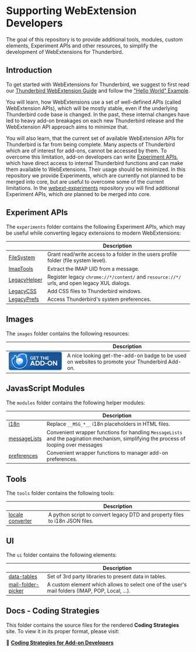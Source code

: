 # Supporting WebExtension Developers

The goal of this repository is to provide additional tools, modules, custom elements, Experiment APIs and other resources, to simplify the development of WebExtensions for Thunderbird.

## Introduction

To get started with WebExtensions for Thunderbird, we suggest to first read our [Thunderbird WebExtension Guide](https://developer.thunderbird.net/add-ons/mailextensions) and follow the ["Hello World" Example](https://developer.thunderbird.net/add-ons/hello-world-add-on).

You will learn, how WebExtensions use a set of well-defined APIs (called WebExtension APIs), which will be mostly stable, even if the underlying Thunderbird code base is changed. In the past, these internal changes have led to heavy add-on breakages on each new Thunderbird release and the WebExtension API approach aims to minimize that.

You will also learn, that the current set of available WebExtension APIs for Thunderbird is far from being complete. Many aspects of Thunderbird which are of interest for add-ons, cannot be accessed by them. To overcome this limitation, add-on developers can write [Experiment APIs](https://developer.thunderbird.net/add-ons/mailextensions/experiments), which have direct access to internal Thunderbird functions and can make them available to WebExtensions. Their usage should be minimized. In this repository we provide Experiments, which are currently not planned to be merged into core, but are useful to overcome some of the current limitations. In the [webext-experiments](https://github.com/thunderbird/webext-experiments) repository you will find additional Experiment APIs, which *are* planned to be merged into core.

## Experiment APIs

The `experiments` folder contains the following Experiment APIs, which may be useful while converting legacy extensions to modern WebExtensions:

|                | Description |
| -------------- | ----------- |
| [FileSystem](experiments/FileSystem/)   | Grant read/write access to a folder in the users profile folder (file system level). |
| [ImapTools](experiments/ImapTools/)     | Extract the IMAP UID from a message. |
| [LegacyHelper](experiments/LegacyHelper/) | Register legacy `chrome://*/content/` and `resource://*/` urls, and open legacy XUL dialogs. |
| [LegacyCSS](experiments/LegacyCSS/)     | Add CSS files to Thunderbird windows. |
| [LegacyPrefs](experiments/LegacyPrefs/) | Access Thunderbird's system preferences. |

## Images

The `images` folder contains the following resources:

|             | Description |
| ----------- | ----------- |
| ![get-the-addon](https://raw.githubusercontent.com/thunderbird/webext-support/refs/heads/master/images/get-the-addon.svg)     | A nice looking get-the-add-on badge to be used on websites to promote your Thunderbird Add-on. |

## JavasScript Modules

The `modules` folder contains the following helper modules:

|             | Description |
| ----------- | ----------- |
| [i18n](modules/i18n/)                 | Replace `__MSG_*__` i18n placeholders in HTML files. |
| [messageLists](modules/messageLists/) | Convenient wrapper functions for handling `MessageLists` and the pagination mechanism, simplifying the process of looping over messages |
| [preferences](modules/preferences/)   | Convenient wrapper functions to manager add-on preferences. |

## Tools

The `tools` folder contains the following tools:

|                  | Description |
| ---------------- | ----------- |
| [locale converter](tools/locale-converter/) | A python script to convert legacy DTD and property files to i18n JSON files. |

## UI

The `ui` folder contains the following elements:

|                    | Description |
| ------------------ | ----------- |
| [data-tables](ui/data-tables/)         | Set of 3rd party libraries to present data in tables. | 
| [mail-folder-picker](ui/mail-folder-picker/) | A custom element which allows to select one of the user's mail folders (IMAP, POP, Local, ...). |

## Docs - Coding Strategies

This folder contains the source files for the rendered **Coding Strategies** site. To view it in its proper format, please visit:

🔗 **[Coding Strategies for Add-on Developers](https://thunderbird.github.io/webext-support/)**
